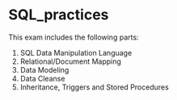 # SQL_practices

This exam includes the following parts:
1. SQL Data Manipulation Language
2. Relational/Document Mapping
3. Data Modeling
4. Data Cleanse
5. Inheritance, Triggers and Stored Procedures
